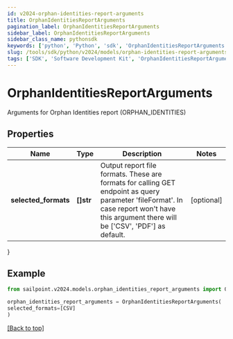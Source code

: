 ```yaml
---
id: v2024-orphan-identities-report-arguments
title: OrphanIdentitiesReportArguments
pagination_label: OrphanIdentitiesReportArguments
sidebar_label: OrphanIdentitiesReportArguments
sidebar_class_name: pythonsdk
keywords: ['python', 'Python', 'sdk', 'OrphanIdentitiesReportArguments', 'V2024OrphanIdentitiesReportArguments'] 
slug: /tools/sdk/python/v2024/models/orphan-identities-report-arguments
tags: ['SDK', 'Software Development Kit', 'OrphanIdentitiesReportArguments', 'V2024OrphanIdentitiesReportArguments']
---
```


# OrphanIdentitiesReportArguments

Arguments for Orphan Identities report (ORPHAN_IDENTITIES)

## Properties

Name | Type | Description | Notes
------------ | ------------- | ------------- | -------------
**selected_formats** | **[]str** | Output report file formats. These are formats for calling GET endpoint as query parameter 'fileFormat'.  In case report won't have this argument there will be ['CSV', 'PDF'] as default. | [optional] 
}

## Example

```python
from sailpoint.v2024.models.orphan_identities_report_arguments import OrphanIdentitiesReportArguments

orphan_identities_report_arguments = OrphanIdentitiesReportArguments(
selected_formats=[CSV]
)

```
[[Back to top]](#) 

